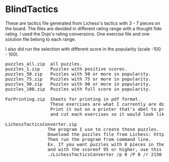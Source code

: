# BlindTactics
These are tactics file generated from Lichess's tactics with 3 - 7 pieces on the board.
The files are devided in different rating range with a thought fide rating. I used the Dojo's rating conversions. One exercise file and one solution file belong to each range.

I also did run the selection with different score in the popularity (scale -100 - 100).<br/>
<pre>puzzles_all.zip  all puzzles.
puzzles_1.zip    Puzzles with positive scores.
puzzles_50.zip   Puzzles with 50 or more in popularity.
puzzles_75.zip   Puzzles with 75 or more in popularity.
puzzles_90.zip   Puzzles with 90 or more in popularity.
puzzles_100.zip  Puzzles with full score in popularity.

ForPrinting.zip  Sheets for printing in pdf format.
                 These exercises are what I currently are doing.
                 Print it out on a printer that's abel to print on both sides of the sheet
                 and cut each exercises so it would look like a deck of cards.

LichessTacticsConverter.zip
                The program I use to create those puzzles.
                Download the puzzles file from Lichess: https://database.lichess.org/#puzzles
                Then run the program from command line.
                Ex. If you want puzzles with 8 pieces in the range of 2150 to 2224 (Dojo's 1800-1900 Cohort)
                and with the scoreof 95 or higher, use this command:
                ./LichessTacticsConverter /p 8 /P 8 /r 2150 /R 2224 /n 100000 /s 95 lichess_db_puzzle.csv Exercises_1800_1900_8p_95.txt Solutions_1800_1900_8p_95.txt
</pre>
